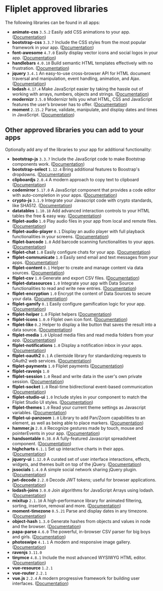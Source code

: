 Fliplet approved libraries
==========================

The following libraries can be found in all apps:

*   **animate-css** `3.5.2` Easily add CSS animations to your app. ([Documentation](https://daneden.github.io/animate.css/))
*   **bootstrap-css** `3.3.7` Include the CSS styles from the most popular framework in your app. ([Documentation](https://getbootstrap.com/docs/3.3/components/))
*   **font-awesome** `4.7.0` Easily display vector icons and social logos in your app. ([Documentation](https://fontawesome.com/v4.7.0/icons/))
*   **handlebars** `4.0.10` Build semantic HTML templates effectively with no frustration. ([Documentation](https://handlebarsjs.com/))
*   **jquery** `3.4.1` An easy-to-use cross-browser API for HTML document traversal and manipulation, event handling, animation, and Ajax. ([Documentation](https://api.jquery.com/))
*   **lodash** `4.17.4` Make JavaScript easier by taking the hassle out of working with arrays, numbers, objects and strings. ([Documentation](https://lodash.com/docs/4.17.5))
*   **modernizr** `3.5.0` Modernizr tells you what HTML, CSS and JavaScript features the user’s browser has to offer. ([Documentation](https://modernizr.com/))
*   **moment** `2.15.2` Parse, validate, manipulate, and display dates and times in JavaScript. ([Documentation](https://momentjs.com/docs/))

Other approved libraries you can add to your apps
-------------------------------------------------

Optionally add any of the libraries to your app for additional functionality:

*   **bootstrap-js** `3.3.7` Include the JavaScript code to make Bootstrap components work. ([Documentation](https://getbootstrap.com/docs/3.3/javascript/))
*   **bootstrap-select** `1.12.4` Bring additional features to Boostrap's dropdowns. ([Documentation](https://developer.snapappointments.com/bootstrap-select/))
*   **clipboardjs** `2.0.4` A modern approach to copy text to clipboard ([Documentation](https://clipboardjs.com/))
*   **codemirror** `5.17.0` A JavaScript component that provides a code editor with auto-completion in your apps. ([Documentation](https://codemirror.net/doc/manual.html))
*   **crypto-js** `3.1.9` Integrate your Javascript code with crypto standards, like SHA512. ([Documentation](https://github.com/brix/crypto-js))
*   **datatables** `1.10.18` Add advanced interaction controls to your HTML tables the free & easy way. ([Documentation](https://datatables.net/manual/))
*   **fliplet-audio** `1.0` Play audio files in your app from local and remote files. ([Documentation](http://developers.fliplet.com/API/fliplet-audio.html))
*   **fliplet-audio-player** `0.1` Display an audio player with full playback functionalities in your screens. ([Documentation](http://developers.fliplet.com/API/fliplet-audio-player.html))
*   **fliplet-barcode** `1.0` Add barcode scanning functionalities to your apps. ([Documentation](http://developers.fliplet.com/API/fliplet-barcode.html))
*   **fliplet-chat** `1.0` Easily configure chats for your app. ([Documentation](http://developers.fliplet.com/API/components/chat.html))
*   **fliplet-communicate** `1.0` Easily send email and text messages from your apps. ([Documentation](http://developers.fliplet.com/API/fliplet-communicate.html))
*   **fliplet-content** `0.1` Helper to create and manage content via data sources. ([Documentation](http://developers.fliplet.com/API/fliplet-content.html))
*   **fliplet-csv** `1.0` Generate and export CSV files. ([Documentation](http://developers.fliplet.com/API/fliplet-csv.html))
*   **fliplet-datasources** `1.0` Integrate your app with Data Source functionalities to read and write new entries. ([Documentation](http://developers.fliplet.com/API/fliplet-datasources.html))
*   **fliplet-encryption** `1.0` Encrypt the content of Data Sources to secure your data. ([Documentation](https://developers.fliplet.com/API/fliplet-encryption.html))
*   **fliplet-gamify** `0.1` Easily configure gamification logic for your app. ([Documentation](http://developers.fliplet.com/API/fliplet-gamify.html))
*   **fliplet-helper** `1.0` Fliplet helpers ([Documentation](http://developers.fliplet.com/API/fliplet-helper.html))
*   **fliplet-icons** `1.0.0` Fliplet own icon font. ([Documentation](https://fliplet.com/icons-demo-page/))
*   **fliplet-like** `0.2` Helper to display a like button that saves the result into a data source. ([Documentation](http://developers.fliplet.com/API/like-buttons.html))
*   **fliplet-media** `1.0` Upload media files and read media folders from your app. ([Documentation](http://developers.fliplet.com/API/fliplet-media.html))
*   **fliplet-notifications** `1.0` Display a notification inbox in your apps. ([Documentation](http://developers.fliplet.com/API/fliplet-notifications.html))
*   **fliplet-oauth2** `0.1` A clientside library for standardizing requests to OAuth2 web services. ([Documentation](http://developers.fliplet.com/API/fliplet-oauth2.html))
*   **fliplet-payments** `1.0` Fliplet payments ([Documentation](http://developers.fliplet.com/API/fliplet-payments.html))
*   **fliplet-ravenjs** `1.0`
*   **fliplet-session** `1.0` Read and write data in the user's own private session. ([Documentation](http://developers.fliplet.com/API/fliplet-session.html))
*   **fliplet-socket** `1.0` Real-time bidirectional event-based communication ([Documentation](https://socket.io/))
*   **fliplet-studio-ui** `1.0` Include styles in your component to match the Fliplet Studio UI styles. ([Documentation](http://developers.fliplet.com/UI-guidelines-interface.html))
*   **fliplet-themes** `1.0` Read your current theme settings as Javascript variables. ([Documentation](http://developers.fliplet.com/API/fliplet-themes.html))
*   **fliplet-ui-panzoom** `1.0` Library to add Pan/Zoom capabilities to an element, as well as being able to place markers. ([Documentation](http://developers.fliplet.com/API/fliplet-ui-panzoom.html))
*   **hammer.js** `2.0.8` Recognize gestures made by touch, mouse and pointerEvents in your app. ([Documentation](https://hammerjs.github.io/))
*   **handsontable** `0.38.0` A fully-featured Javascript spreadsheet component. ([Documentation](https://handsontable.com/examples))
*   **highcharts** `6.1.1` Set up interactive charts in their apps. ([Documentation](https://www.highcharts.com/docs/getting-started/your-first-chart))
*   **jquery-ui** `1.12.0` A curated set of user interface interactions, effects, widgets, and themes built on top of the jQuery. ([Documentation](http://jqueryui.com/))
*   **jssocials** `1.4.0` A simple social network sharing jQuery plugin. ([Documentation](http://js-socials.com/))
*   **jwt-decode** `2.2.0` Decode JWT tokens; useful for browser applications. ([Documentation](https://github.com/auth0/jwt-decode/))
*   **lodash-joins** `3.0.0` Join algorithms for JavaScript Arrays using lodash. ([Documentation](https://github.com/mtraynham/lodash-joins))
*   **mixitup** `2.1.10` A high-performance library for animated filtering, sorting, insertion, removal and more. ([Documentation](https://www.kunkalabs.com/mixitup/))
*   **moment-timezone** `0.5.21` Parse and display dates in any timezone. ([Documentation](https://momentjs.com/docs/))
*   **object-hash** `1.3.0` Generate hashes from objects and values in node and the browser. ([Documentation](https://github.com/puleos/object-hash))
*   **papa-parse** `4.6.0` The powerful, in-browser CSV parser for big boys and girls. ([Documentation](https://www.papaparse.com/))
*   **photoswipe** `4.1.1` A modern and responsive image gallery. ([Documentation](http://photoswipe.com/))
*   **ravenjs** `3.11.0`
*   **tinymce** `4.8.1` Include the most advanced WYSIWYG HTML editor. ([Documentation](https://www.tiny.cloud/docs/))
*   **vue-resource** `1.2.1`
*   **vue-router** `2.2.1`
*   **vue.js** `2.2.4` A modern progressive framework for building user interfaces. ([Documentation](https://vuejs.org/v2/guide/))